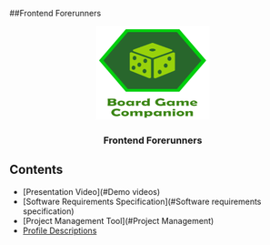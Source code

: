 ##Frontend Forerunners

<p align="center">
  <a href="https://getbootstrap.com/">
    <img src="apps/client/src/assets/images/logo.png?raw=true" alt="Bootstrap logo" width="200" height="165">
  </a>
</p>

<h3 align="center">Frontend Forerunners</h3>

## Contents

- [Presentation Video](#Demo videos)
- [Software Requirements Specification](#Software requirements specification)
- [Project Management Tool](#Project Management)
- [Profile Descriptions](#Profiles)
